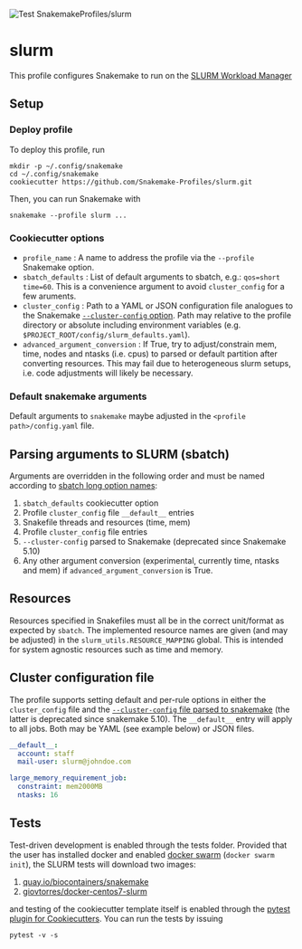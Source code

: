 ![Test SnakemakeProfiles/slurm](https://github.com/percyfal/slurm/workflows/Test%20SnakemakeProfiles/slurm/badge.svg)

# slurm

This profile configures Snakemake to run on the [SLURM Workload Manager](https://slurm.schedmd.com/)

## Setup

### Deploy profile

To deploy this profile, run

	mkdir -p ~/.config/snakemake
	cd ~/.config/snakemake
	cookiecutter https://github.com/Snakemake-Profiles/slurm.git

Then, you can run Snakemake with

	snakemake --profile slurm ...

### Cookiecutter options

* `profile_name` : A name to address the profile via the `--profile` Snakemake option.
* `sbatch_defaults` : List of default arguments to sbatch, e.g.: `qos=short time=60`.
  This is a convenience argument to avoid `cluster_config` for a few aruments.
* `cluster_config` : Path to a YAML or JSON configuration file analogues to the
  Snakemake [`--cluster-config` option](https://snakemake.readthedocs.io/en/stable/snakefiles/configuration.html#cluster-configuration-deprecated).
  Path may relative to the profile directory or absolute including environment variables
  (e.g. `$PROJECT_ROOT/config/slurm_defaults.yaml`).
* `advanced_argument_conversion` : If True, try to adjust/constrain mem, time, nodes and ntasks (i.e. cpus) to
  parsed or default partition after converting resources. This may fail due to heterogeneous slurm setups,
  i.e. code adjustments will likely be necessary.

### Default snakemake arguments
Default arguments to ``snakemake`` maybe adjusted in the ``<profile path>/config.yaml`` file.


## Parsing arguments to SLURM (sbatch)
Arguments are overridden in the following order and must be named according to
[sbatch long option names](https://slurm.schedmd.com/sbatch.html):

1) `sbatch_defaults` cookiecutter option
2) Profile `cluster_config` file `__default__` entries
3) Snakefile threads and resources (time, mem)
4) Profile `cluster_config` file <rulename> entries
5) `--cluster-config` parsed to Snakemake (deprecated since Snakemake 5.10)
6) Any other argument conversion (experimental, currently time, ntasks and mem) if `advanced_argument_conversion` is True.

## Resources
Resources specified in Snakefiles must all be in the correct unit/format as expected by `sbatch`.
The implemented resource names are given (and may be adjusted) in the `slurm_utils.RESOURCE_MAPPING` global.
This is intended for system agnostic resources such as time and memory.

## Cluster configuration file
The profile supports setting default and per-rule options in either the `cluster_config` file and
the [`--cluster-config` file parsed to snakemake](https://snakemake.readthedocs.io/en/stable/snakefiles/configuration.html#cluster-configuration-deprecated)
(the latter is deprecated since snakemake 5.10). The `__default__` entry will apply to all jobs. Both may be YAML (see example
below) or JSON files.

```yaml
__default__:
  account: staff
  mail-user: slurm@johndoe.com

large_memory_requirement_job:
  constraint: mem2000MB
  ntasks: 16
```


## Tests
Test-driven development is enabled through the tests folder. Provided
that the user has installed docker and enabled [docker
swarm](https://docs.docker.com/engine/swarm/) (`docker swarm init`), the SLURM tests will
download two images:

1. [quay.io/biocontainers/snakemake](https://quay.io/repository/biocontainers/snakemake?tab=tags)
2. [giovtorres/docker-centos7-slurm](https://github.com/giovtorres/docker-centos7-slurm)

and testing of the cookiecutter template itself is enabled
through the [pytest plugin for
Cookiecutters](https://github.com/hackebrot/pytest-cookies). You can
run the tests by issuing

	pytest -v -s
